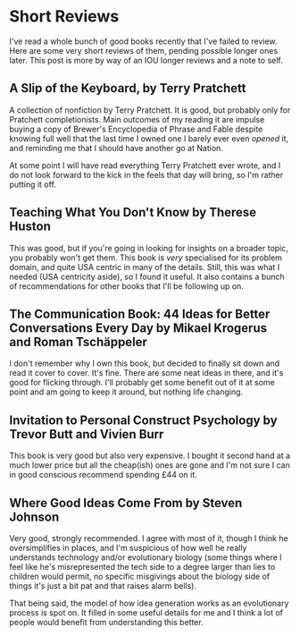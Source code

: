 # Short Reviews

I've read a whole bunch of good books recently that I've failed to review. Here are some very short reviews of them, pending possible longer ones later.
This post is more by way of an IOU longer reviews and a note to self.

## A Slip of the Keyboard, by Terry Pratchett

A collection of nonfiction by Terry Pratchett. It is good, but probably only for Pratchett completionists.
Main outcomes of my reading it are impulse buying a copy of Brewer's Encyclopedia of Phrase and Fable despite knowing full well that the last time I owned one I barely ever even *opened* it,
and reminding me that I should have another go at Nation.

At some point I will have read everything Terry Pratchett ever wrote, and I do not look forward to the kick in the feels that day will bring,
so I'm rather putting it off.

## Teaching What You Don't Know by Therese Huston

This was good, but if you're going in looking for insights on a broader topic, you probably won't get them. This book is *very* specialised for its problem domain, and quite USA centric in many of the details. Still, this was what I needed (USA centricity aside), so I found it useful. It also contains a bunch of recommendations for other books that I'll be following up on.

## The Communication Book: 44 Ideas for Better Conversations Every Day by Mikael Krogerus and Roman Tschäppeler

I don't remember why I own this book, but decided to finally sit down and read it cover to cover. It's fine. There are some neat ideas in there, and it's good for flicking through.
I'll probably get some benefit out of it at some point and am going to keep it around, but nothing life changing.

## Invitation to Personal Construct Psychology by Trevor Butt and Vivien Burr

This book is very good but also very expensive. I bought it second hand at a much lower price but all the cheap(ish) ones are gone and I'm not sure I can in good conscious recommend spending £44 on it.

## Where Good Ideas Come From by Steven Johnson 

Very good, strongly recommended. I agree with most of it, though I think he oversimplifies in places, and I'm suspicious of how well he really understands technology and/or evolutionary biology (some things where I feel like he's misrepresented the tech side to a degree larger than lies to children would permit, no specific misgivings about the biology side of things it's just a bit pat and that raises alarm bells).

That being said, the model of how idea generation works as an evolutionary process is spot on. It filled in some useful details for me and I think a lot of people would benefit from understanding this better.
